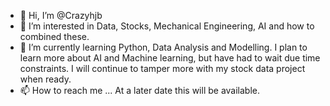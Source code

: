 - 👋 Hi, I’m @Crazyhjb
- 👀 I’m interested in Data, Stocks, Mechanical Engineering, AI and how to combined these.
- 🌱 I’m currently learning Python, Data Analysis and Modelling. I plan to learn more about AI and Machine learning, but have had to wait due time constraints. I will continue to tamper more with my stock data project when ready.
- 📫 How to reach me ... At a later date this will be available.

<!---
Crazyhjb/Crazyhjb is a ✨ special ✨ repository because its `README.md` (this file) appears on your GitHub profile.
You can click the Preview link to take a look at your changes.
--->
